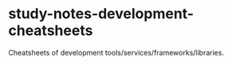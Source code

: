 # study-notes-development-cheatsheets
Cheatsheets of development tools/services/frameworks/libraries.
